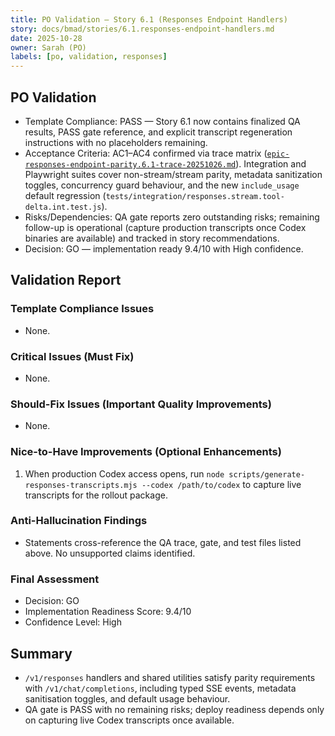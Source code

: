 ```yaml
---
title: PO Validation — Story 6.1 (Responses Endpoint Handlers)
story: docs/bmad/stories/6.1.responses-endpoint-handlers.md
date: 2025-10-28
owner: Sarah (PO)
labels: [po, validation, responses]
---
```


## PO Validation

- Template Compliance: PASS — Story 6.1 now contains finalized QA results, PASS gate reference, and explicit transcript regeneration instructions with no placeholders remaining.
- Acceptance Criteria: AC1–AC4 confirmed via trace matrix ([`epic-responses-endpoint-parity.6.1-trace-20251026.md`](../qa/assessments/epic-responses-endpoint-parity.6.1-trace-20251026.md)). Integration and Playwright suites cover non-stream/stream parity, metadata sanitization toggles, concurrency guard behaviour, and the new `include_usage` default regression (`tests/integration/responses.stream.tool-delta.int.test.js`).
- Risks/Dependencies: QA gate reports zero outstanding risks; remaining follow-up is operational (capture production transcripts once Codex binaries are available) and tracked in story recommendations.
- Decision: GO — implementation ready 9.4/10 with High confidence.

## Validation Report

### Template Compliance Issues

- None.

### Critical Issues (Must Fix)

- None.

### Should-Fix Issues (Important Quality Improvements)

- None.

### Nice-to-Have Improvements (Optional Enhancements)

1. When production Codex access opens, run `node scripts/generate-responses-transcripts.mjs --codex /path/to/codex` to capture live transcripts for the rollout package.

### Anti-Hallucination Findings

- Statements cross-reference the QA trace, gate, and test files listed above. No unsupported claims identified.

### Final Assessment

- Decision: GO
- Implementation Readiness Score: 9.4/10
- Confidence Level: High

## Summary

- `/v1/responses` handlers and shared utilities satisfy parity requirements with `/v1/chat/completions`, including typed SSE events, metadata sanitisation toggles, and default usage behaviour.
- QA gate is PASS with no remaining risks; deploy readiness depends only on capturing live Codex transcripts once available.
